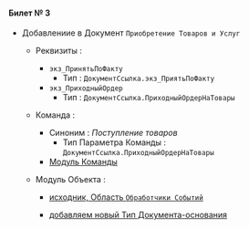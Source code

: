 

#### Билет № 3

- Добавлениие в Документ `Приобретение Товаров и Услуг` 
    - Реквизиты :
        - `экз_ПринятьПоФакту`
            - Тип : `ДокументСсылка.экз_ПриятьПоФакту` 
        - `экз_ПриходныйОрдер` 
            - Тип : `ДокументСсылка.ПриходныйОрдерНаТовары` 
    - Команда :
        - Синоним : *Поступление товаров*
            - Тип Параметра Команды : `ДокументСсылка.ПриходныйОрдерНаТовары`
        - [Модуль Команды](https://github.com/alex-dev-2020/Spec_UT/commit/fb26432766a00801cbb2d8b15193900851880b9e)

    - Модуль  Объекта :
        - [исходник, Область `Обработчики Событий`](https://github.com/alex-dev-2020/Spec_UT/commit/f83b913056b3405c349ae1f3e78ed7c644392b90) 

        - [добавляем новый Тип Документа-основания](https://github.com/alex-dev-2020/Spec_UT/commit/1ff17a0484a3ddfbf5c721922bea88b71b789da4)